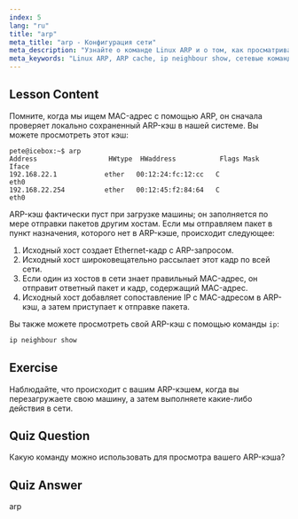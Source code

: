 ```yaml
---
index: 5
lang: "ru"
title: "arp"
meta_title: "arp - Конфигурация сети"
meta_description: "Узнайте о команде Linux ARP и о том, как просматривать ваш ARP-кэш. Поймите роль ARP в сетевой коммуникации. Руководство для начинающих по ARP."
meta_keywords: "Linux ARP, ARP cache, ip neighbour show, сетевые команды, Linux networking, Linux для начинающих, Linux tutorial"
---
```


## Lesson Content

Помните, когда мы ищем MAC-адрес с помощью ARP, он сначала проверяет локально сохраненный ARP-кэш в нашей системе. Вы можете просмотреть этот кэш:

```
pete@icebox:~$ arp
Address                  HWtype  HWaddress           Flags Mask            Iface
192.168.22.1            ether   00:12:24:fc:12:cc   C                     eth0
192.168.22.254          ether   00:12:45:f2:84:64   C                     eth0
```

ARP-кэш фактически пуст при загрузке машины; он заполняется по мере отправки пакетов другим хостам. Если мы отправляем пакет в пункт назначения, которого нет в ARP-кэше, происходит следующее:

1. Исходный хост создает Ethernet-кадр с ARP-запросом.
2. Исходный хост широковещательно рассылает этот кадр по всей сети.
3. Если один из хостов в сети знает правильный MAC-адрес, он отправит ответный пакет и кадр, содержащий MAC-адрес.
4. Исходный хост добавляет сопоставление IP с MAC-адресом в ARP-кэш, а затем приступает к отправке пакета.

Вы также можете просмотреть свой ARP-кэш с помощью команды `ip`:

```bash
ip neighbour show
```

## Exercise

Наблюдайте, что происходит с вашим ARP-кэшем, когда вы перезагружаете свою машину, а затем выполняете какие-либо действия в сети.

## Quiz Question

Какую команду можно использовать для просмотра вашего ARP-кэша?

## Quiz Answer

arp
